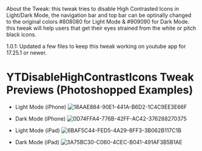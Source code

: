 About the Tweak: this tweak tries to disable High Contrasted Icons in Light/Dark Mode, the navigation bar and top bar can be optinally changed to the original colors #808080 for Light Mode & #909090 for Dark Mode. this tweak will help users that get their eyes strained from the white or pitch black icons.

1.0.1: Updated a few files to keep this tweak working on youtube app for 17.25.1 or newer.


# YTDisableHighContrastIcons Tweak Previews (Photoshopped Examples)

- Light Mode (iPhone)
![18AAE884-90E1-441A-B6D2-1C4C9EE3E66F](https://user-images.githubusercontent.com/78001398/169715628-f8fbbc8e-834e-4160-840f-398f60d144a4.jpeg)

- Dark Mode (iPhone)
![0D74FFA4-776B-42FF-AC42-376288270375](https://user-images.githubusercontent.com/78001398/169715688-5d56d7d6-3116-45ac-bb0f-b650d2bc6104.jpeg)

- Light Mode (iPad)
![6BAF5C44-FED5-4A29-8FF3-3B062B117C1B](https://user-images.githubusercontent.com/78001398/169717456-f2a8e5b9-740c-4e60-96d7-50d4946abd0e.png)


- Dark Mode (iPad)
![3A75BC30-C060-4CEC-B041-491AF3B5B1AE](https://user-images.githubusercontent.com/78001398/169716781-cf2b4838-8a61-4c11-88fd-1746b4b46a86.png)
